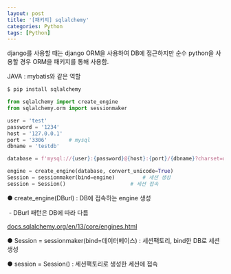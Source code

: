 ```yaml
---
layout: post
title: '[패키지] sqlalchemy'
categories: Python
tags: [Python]
---
```


django를 사용할 때는 django ORM을 사용하여 DB에 접근하지만 순수 python을 사용할 경우 ORM을 패키지를 통해 사용함.

JAVA : mybatis와 같은 역할

```python
$ pip install sqlalchemy
```

```python
from sqlalchemy import create_engine
from sqlalchemy.orm import sessionmaker

user = 'test'
password = '1234'
host = '127.0.0.1'
port = '3306'		# mysql
dbname = 'testdb'

database = f'mysql://{user}:{password}@{host}:{port}/{dbname}?charset=utf8'		# mysql의 DBurl패턴

engine = create_engine(database, convert_unicode=True) 
Session = sessionmaker(bind=engine)			# 세션 생성
session = Session()						# 세션 접속
```

● create\_engine(DBurl) : DB에 접속하는 engine 생성

 - DBurl 패턴은 DB에 따라 다름



[docs.sqlalchemy.org/en/13/core/engines.html](https://docs.sqlalchemy.org/en/13/core/engines.html) 


● Session = sessionmaker(bind=데이터베이스) : 세션팩토리, bind한 DB로 세션생성

● session = Session() : 세션팩토리로 생성한 세션에 접속